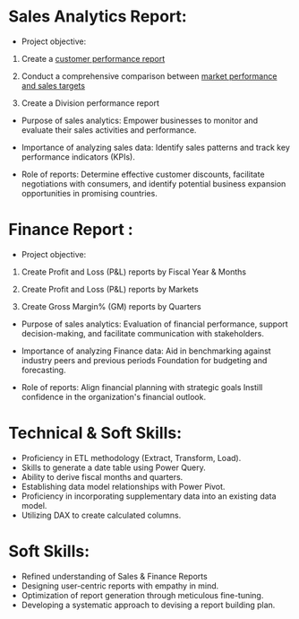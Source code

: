 # Sales Analytics Report:

* Project objective: 

1. Create a [customer performance report](https://github.com/JayveerSingh98/Excel-Sales-Analytics/blob/f33fce0c032b82569b674b68e7648dfb693cffe2/Customer%20NetSales%20Performance.pdf)
 
2. Conduct a comprehensive comparison between [market performance and sales targets](https://github.com/JayveerSingh98/Excel-Sales-Analytics/blob/1904d1688f7bf491ca5072b5b9af5afa15d64ac3/Market%20Performance%20vs%20Target.pdf)
 

3. Create a Division performance report 
 

* Purpose of sales analytics: Empower businesses to monitor and evaluate their sales activities and performance. 
 

* Importance of analyzing sales data: Identify sales patterns and track key performance indicators (KPIs). 
 

* Role of reports: Determine effective customer discounts, facilitate negotiations with consumers, and identify potential business expansion opportunities in promising countries. 


# Finance Report :
 
* Project objective:

1. Create Profit and Loss (P&L) reports by Fiscal Year & Months

2. Create Profit and Loss (P&L) reports by Markets

3. Create Gross Margin% (GM) reports by Quarters

* Purpose of sales analytics: Evaluation of financial performance, support decision-making, and facilitate communication with stakeholders.

* Importance of analyzing Finance data: Aid in benchmarking against industry peers and previous periods Foundation for budgeting and forecasting.

* Role of reports: Align financial planning with strategic goals Instill confidence in the organization's financial outlook.


# Technical & Soft Skills:

* Proficiency in ETL methodology (Extract, Transform, Load).
* Skills to generate a date table using Power Query.
* Ability to derive fiscal months and quarters.
* Establishing data model relationships with Power Pivot.
* Proficiency in incorporating supplementary data into an existing data model.
* Utilizing DAX to create calculated columns.


# Soft Skills:

* Refined understanding of Sales & Finance Reports
* Designing user-centric reports with empathy in mind.
* Optimization of report generation through meticulous fine-tuning.
* Developing a systematic approach to devising a report building plan.
